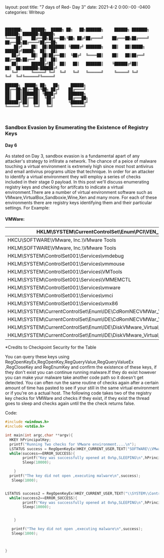 layout: post
title: "7 days of Red- Day 3"
date: 2021-4-2 0:00:-00 -0400
categories: Writeup





```


███████╗    ██████╗  █████╗ ██╗   ██╗███████╗     ██████╗ ███████╗    ██████╗ ███████╗██████╗     
╚════██║    ██╔══██╗██╔══██╗╚██╗ ██╔╝██╔════╝    ██╔═══██╗██╔════╝    ██╔══██╗██╔════╝██╔══██╗    
    ██╔╝    ██║  ██║███████║ ╚████╔╝ ███████╗    ██║   ██║█████╗      ██████╔╝█████╗  ██║  ██║    
   ██╔╝     ██║  ██║██╔══██║  ╚██╔╝  ╚════██║    ██║   ██║██╔══╝      ██╔══██╗██╔══╝  ██║  ██║    
   ██║      ██████╔╝██║  ██║   ██║   ███████║    ╚██████╔╝██║         ██║  ██║███████╗██████╔╝    
   ╚═╝      ╚═════╝ ╚═╝  ╚═╝   ╚═╝   ╚══════╝     ╚═════╝ ╚═╝         ╚═╝  ╚═╝╚══════╝╚═════╝     
                                                                                                  
██████╗  █████╗ ██╗   ██╗     ██████╗                                                             
██╔══██╗██╔══██╗╚██╗ ██╔╝    ██╔════╝                                                             
██║  ██║███████║ ╚████╔╝     ███████╗                                                             
██║  ██║██╔══██║  ╚██╔╝      ██╔═══██╗                                                            
██████╔╝██║  ██║   ██║       ╚██████╔╝                                                            
╚═════╝ ╚═╝  ╚═╝   ╚═╝        ╚═════╝                                                             
                                                                                                  


```







### Sandbox Evasion by Enumerating the Existence of Registry Keys

#### Day 6

As stated on Day 3, sandbox evasion is a fundamental apart of any attacker's strategy to infilrate a network. The chance of a peice of malware touching a virtual environment is extremely high since most host antivirus and email antivirus programs ultize that technique. In order for an attacker to identify a virtual environment they will employ a series of checks included in their stage 0 payload. In this post we'll discuss enumerating registry keys and checking for artifcats to indicate a virtual environment.There are a number of virtual environment software such as VMware,VirtualBox,Sandboxie,Wine,Xen and many more. For each of these environments there are registry keys identifying them and their particular settings. For Example:

#### VMWare:

| HKLM\SYSTEM\CurrentControlSet\Enum\PCI\VEN_15AD*             |      |
| ------------------------------------------------------------ | ---- |
| HKCU\SOFTWARE\VMware, Inc.\VMware Tools                      |      |
| HKLM\SOFTWARE\VMware, Inc.\VMware Tools                      |      |
| HKLM\SYSTEM\ControlSet001\Services\vmdebug                   |      |
| HKLM\SYSTEM\ControlSet001\Services\vmmouse                   |      |
| HKLM\SYSTEM\ControlSet001\Services\VMTools                   |      |
| HKLM\SYSTEM\ControlSet001\Services\VMMEMCTL                  |      |
| HKLM\SYSTEM\ControlSet001\Services\vmware                    |      |
| HKLM\SYSTEM\ControlSet001\Services\vmci                      |      |
| HKLM\SYSTEM\ControlSet001\Services\vmx86                     |      |
| HKLM\SYSTEM\CurrentControlSet\Enum\IDE\CdRomNECVMWar_VMware_IDE_CD* |      |
| HKLM\SYSTEM\CurrentControlSet\Enum\IDE\CdRomNECVMWar_VMware_SATA_CD* |      |
| HKLM\SYSTEM\CurrentControlSet\Enum\IDE\DiskVMware_Virtual_IDE_Hard_Drive* |      |
| HKLM\SYSTEM\CurrentControlSet\Enum\IDE\DiskVMware_Virtual_SATA_Hard_Drive* |      |

*Credits to Checkpoint Security for the Table

You can query these keys using RegOpenKeyEx,RegOpenKey,RegQueryValue,RegQueryValueEx ,RegCloseKey and RegEnumKey and confirm the existence of these keys, if they don't exist you can continue running malware.If they do exist however you can make  your malware take another code path so it doesn't get detected. You can often run the same routine of checks again after a certain amount of time has pasted to see if your still in the same virtual environment or if you're on a actual host. The following code takes two of the registry key checks for VMWare and checks if they exist, if they exist the thread goes to sleep and checks again until the the check returns false.

Code:

```c
#include <windows.h>
#include <stdio.h>

int main(int argc,char **argv){
  HKEY hPrincipalKey;
  printf("Running Two checks for VMware environment....\n");
  LSTATUS success = RegOpenKeyEx(HKEY_CURRENT_USER,TEXT("SOFTWARE\\VMware, Inc.\\VMware Tools"),0,KEY_READ,&hPrincipalKey);
  while(success==ERROR_SUCCESS){
        printf("Key was successfully opened at 0x%p,SLEEPING\n",hPrincipalKey);
        Sleep(10000);

    }
  printf("The key did not open ,executing malware\n",success);
   Sleep(1000);


LSTATUS success2 = RegOpenKeyEx(HKEY_CURRENT_USER,TEXT("\\SYSTEM\\ControlSet001\\Services\\VMTools"),0,KEY_READ,&hPrincipalKey);
  while(success2==ERROR_SUCCESS){
        printf("Key was successfully opened at 0x%p,SLEEPING\n",hPrincipalKey);
        Sleep(10000);


    }

   printf("The key did not open ,executing malware\n",success);
   Sleep(1000);



}

```

